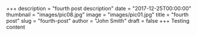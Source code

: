 +++
description = "fourth post description"
date = "2017-12-25T00:00:00"
thumbnail = "images/pic08.jpg"
image = "images/pic01.jpg"
title = "fourth post"
slug = "fourth-post"
author = "John Smith"
draft = false
+++
Testing content
